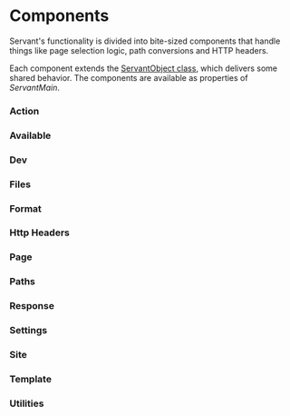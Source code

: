 
# Components

Servant's functionality is divided into bite-sized components that handle things like page selection logic, path conversions and HTTP headers.

Each component extends the [ServantObject class](/techincal-docs/backend/base-class), which delivers some shared behavior. The components are available as properties of *ServantMain*.



### Action

### Available

### Dev

### Files

### Format

### Http Headers

### Page

### Paths

### Response

### Settings

### Site

### Template

### Utilities
